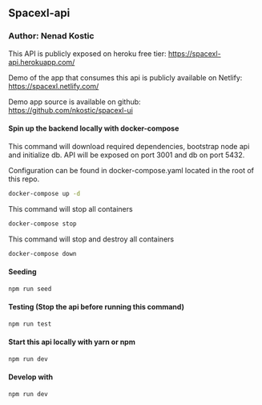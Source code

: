 ## Spacexl-api
### Author: Nenad Kostic

This API is publicly exposed on heroku free tier: https://spacexl-api.herokuapp.com/

Demo of the app that consumes this api is publicly available on Netlify: https://spacexl.netlify.com/

Demo app source is available on github: https://github.com/nkostic/spacexl-ui

#### Spin up the backend locally with docker-compose 
This command will download required dependencies, bootstrap node api and initialize db. 
API will be exposed on port 3001 and db on port 5432.

Configuration can be found in docker-compose.yaml located in the root of this repo.
```sh
docker-compose up -d
```
This command will stop all containers
```sh
docker-compose stop
```
This command will stop and destroy all containers
```sh
docker-compose down
```

#### Seeding
```sh
npm run seed
```

#### Testing (Stop the api before running this command)
```sh
npm run test
```

#### Start this api locally with yarn or npm
```sh
npm run dev
```

#### Develop with
```sh
npm run dev
```

